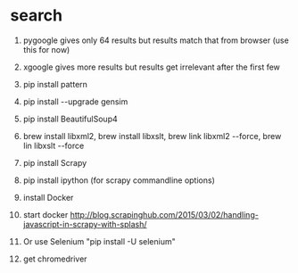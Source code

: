 # search

1. pygoogle gives only 64 results but results match that from browser (use this for now)

2. xgoogle gives more results but results get irrelevant after the first few

3. pip install pattern

4. pip install --upgrade gensim

5. pip install BeautifulSoup4

6. brew install libxml2, brew install libxslt, brew link libxml2 --force, brew lin libxslt --force

7. pip install Scrapy

8. pip install ipython (for scrapy commandline options)

9. install Docker

10. start docker http://blog.scrapinghub.com/2015/03/02/handling-javascript-in-scrapy-with-splash/

11. Or use Selenium "pip install -U selenium"

12. get chromedriver